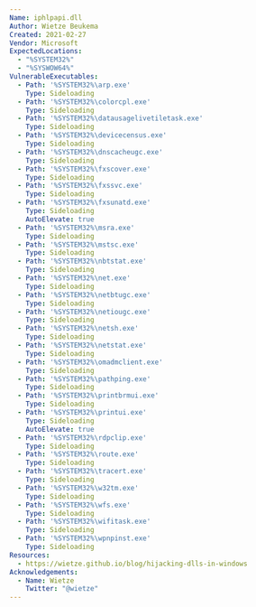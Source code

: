 ```yaml
---
Name: iphlpapi.dll
Author: Wietze Beukema
Created: 2021-02-27
Vendor: Microsoft
ExpectedLocations:
  - "%SYSTEM32%"
  - "%SYSWOW64%"
VulnerableExecutables:
  - Path: '%SYSTEM32%\arp.exe'
    Type: Sideloading
  - Path: '%SYSTEM32%\colorcpl.exe'
    Type: Sideloading
  - Path: '%SYSTEM32%\datausagelivetiletask.exe'
    Type: Sideloading
  - Path: '%SYSTEM32%\devicecensus.exe'
    Type: Sideloading
  - Path: '%SYSTEM32%\dnscacheugc.exe'
    Type: Sideloading
  - Path: '%SYSTEM32%\fxscover.exe'
    Type: Sideloading
  - Path: '%SYSTEM32%\fxssvc.exe'
    Type: Sideloading
  - Path: '%SYSTEM32%\fxsunatd.exe'
    Type: Sideloading
    AutoElevate: true
  - Path: '%SYSTEM32%\msra.exe'
    Type: Sideloading
  - Path: '%SYSTEM32%\mstsc.exe'
    Type: Sideloading
  - Path: '%SYSTEM32%\nbtstat.exe'
    Type: Sideloading
  - Path: '%SYSTEM32%\net.exe'
    Type: Sideloading
  - Path: '%SYSTEM32%\netbtugc.exe'
    Type: Sideloading
  - Path: '%SYSTEM32%\netiougc.exe'
    Type: Sideloading
  - Path: '%SYSTEM32%\netsh.exe'
    Type: Sideloading
  - Path: '%SYSTEM32%\netstat.exe'
    Type: Sideloading
  - Path: '%SYSTEM32%\omadmclient.exe'
    Type: Sideloading
  - Path: '%SYSTEM32%\pathping.exe'
    Type: Sideloading
  - Path: '%SYSTEM32%\printbrmui.exe'
    Type: Sideloading
  - Path: '%SYSTEM32%\printui.exe'
    Type: Sideloading
    AutoElevate: true
  - Path: '%SYSTEM32%\rdpclip.exe'
    Type: Sideloading
  - Path: '%SYSTEM32%\route.exe'
    Type: Sideloading
  - Path: '%SYSTEM32%\tracert.exe'
    Type: Sideloading
  - Path: '%SYSTEM32%\w32tm.exe'
    Type: Sideloading
  - Path: '%SYSTEM32%\wfs.exe'
    Type: Sideloading
  - Path: '%SYSTEM32%\wifitask.exe'
    Type: Sideloading
  - Path: '%SYSTEM32%\wpnpinst.exe'
    Type: Sideloading
Resources:
  - https://wietze.github.io/blog/hijacking-dlls-in-windows
Acknowledgements:
  - Name: Wietze
    Twitter: "@wietze"
---
```


